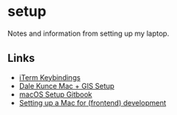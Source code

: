 # setup
Notes and information from setting up my laptop.

## Links

- [iTerm Keybindings](https://coderwall.com/p/dapstw/keybindings-for-macosx-users-on-iterm2)
- [Dale Kunce Mac + GIS Setup](https://gist.github.com/dalekunce/0e6f7bfe8445ff3cc3dc)
- [macOS Setup Gitbook](http://sourabhbajaj.com/mac-setup/)
- [Setting up a Mac for (frontend) development](https://www.taniarascia.com/setting-up-a-brand-new-mac-for-development/)
